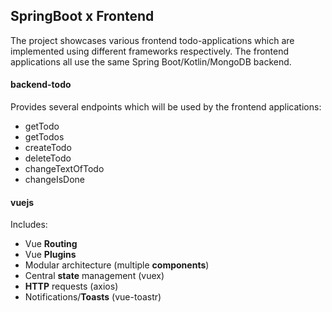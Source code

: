## SpringBoot x Frontend

The project showcases various frontend todo-applications which are implemented using different frameworks respectively. The frontend applications all use the same Spring Boot/Kotlin/MongoDB backend.

#### backend-todo

Provides several endpoints which will be used by the frontend applications:

- getTodo
- getTodos
- createTodo
- deleteTodo
- changeTextOfTodo
- changeIsDone

#### vuejs

Includes:

- Vue **Routing**
- Vue **Plugins**
- Modular architecture (multiple **components**)
- Central **state** management (vuex)
- **HTTP** requests (axios)
- Notifications/**Toasts** (vue-toastr)